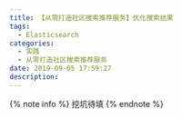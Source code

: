 ```yaml
---
title: 【从零打造社区搜索推荐服务】优化搜索结果
tags:
  - Elasticsearch
categories:
  - 实践
  - 从零打造社区搜索推荐服务
date: 2019-09-05 17:59:27
description:
---
```


{% note info %}
挖坑待填
{% endnote %}
